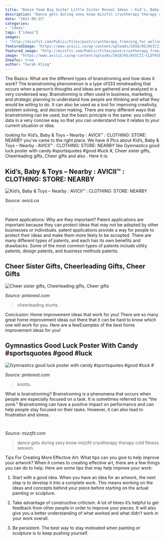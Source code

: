 ```yaml
---
title: "Dance Team Big Sister Little Sister Reveal Ideas ~ Kid’s, Baby &amp; Toys – Nearby : Avicii™ : Clothing: Store: Nearby"
description: "Dance gets during sexy know mizzfit cryotherapy therapy cold fitness session"
date: "2022-09-23"
categories:
- "ideas"
tags: ["ideas"]
images:
- "http://mizzfit.com/Public/Files/post/cryotherapy_freezing_for_wellness_cold_therapy_mizzfit_0315dfd806.jpg"
featuredImage: "https://www.avicii.ca/wp-content/uploads/2018/05/AVICII-CLOTHING-STORE-FOR-WATCHES-NEARBY.jpg"
featured_image: "http://mizzfit.com/Public/Files/post/cryotherapy_freezing_for_wellness_cold_therapy_mizzfit_0315dfd806.jpg"
image: "https://www.avicii.ca/wp-content/uploads/2018/05/AVICII-CLOTHING-STORE-FOR-WATCHES-NEARBY.jpg"
ShowToc: true
author: "Sarah Kling"
---
```



The Basics: What are the different types of brainstroming and how does it work?
The brainstroming phenomenon is a type of333 mindreading that occurs when a person’s thoughts and ideas are gathered and analyzed in a very condensed way. Brainstroming is often used in business, marketing, and strategic planning to understand how people are thinking and what they would be willing to do. It can also be used as a tool for improving creativity, problem solving, and decision making. There are many different ways that brainstroming can be used, but the basic principle is the same: you collect data in a very concise way so that you can understand how it relates to your current situation or idea.

	

		
looking for Kid’s, Baby &amp; Toys – Nearby : AVICII™ : CLOTHING: STORE: NEARBY you've came to the right place. We have 4 Pics about Kid’s, Baby &amp; Toys – Nearby : AVICII™ : CLOTHING: STORE: NEARBY like Gymnastics good luck poster with candy #sportsquotes #good #luck #, Cheer sister gifts, Cheerleading gifts, Cheer gifts and also . Here it is:
		
    
## Kid’s, Baby &amp; Toys – Nearby : AVICII™ : CLOTHING: STORE: NEARBY

<img loading=lazy src="https://www.avicii.ca/wp-content/uploads/2018/05/AVICII-CLOTHING-STORE-FOR-WATCHES-NEARBY.jpg" onerror="this.onerror=null;this.src='https://tse3.mm.bing.net/th?id=OIP.wFA03fYeL7Dg1nCezcTwBwAAAA&amp;pid=15.1';" alt="Kid’s, Baby &amp; Toys – Nearby : AVICII™ : CLOTHING: STORE: NEARBY">

_Source: avicii.ca_

>. 

	

Patent applications: Why are they important?
Patent applications are important because they can protect ideas that may not be adopted by other businesses or individuals. patent applications provide a way for people to protect their ideas and make them more likely to be accepted. There are many different types of patents, and each has its own benefits and drawbacks. Some of the most common types of patents include utility patents, design patents, and business methods patents.

    
## Cheer Sister Gifts, Cheerleading Gifts, Cheer Gifts

<img loading=lazy src="http://media-cache-ak0.pinimg.com/1200x/ee/4e/ff/ee4eff2aaeb10bead170497ec8a19c4c.jpg" onerror="this.onerror=null;this.src='https://tse3.mm.bing.net/th?id=OIP.AEpzo-MT87XHZJB08R8-wgHaJ4&amp;pid=15.1';" alt="Cheer sister gifts, Cheerleading gifts, Cheer gifts">

_Source: pinterest.com_

>cheerleading stunts. 

	

Conclusion: Home improvement ideas that work for you!
There are so many great home improvement ideas out there that it can be hard to know which one will work for you. Here are a fewExamples of the best home improvement ideas for you!

    
## Gymnastics Good Luck Poster With Candy #sportsquotes #good #luck #

<img loading=lazy src="https://i.pinimg.com/736x/cf/43/91/cf4391b313cabb494b93dadaa8fd1db1.jpg" onerror="this.onerror=null;this.src='https://tse2.mm.bing.net/th?id=OIP.WRTa8I6puI__ojja06B7XgHaJ3&amp;pid=15.1';" alt="Gymnastics good luck poster with candy #sportsquotes #good #luck #">

_Source: pinterest.com_

>knotts. 

	

What is brainstroming?
Brainstroming is a phenomena that occurs when people are especially focused on a task. It is sometimes referred to as "the zone." Brainstroming can have a positive impact on performance and can help people stay focused on their tasks. However, it can also lead to frustration and stress.

    
## 

<img loading=lazy src="http://mizzfit.com/Public/Files/post/cryotherapy_freezing_for_wellness_cold_therapy_mizzfit_0315dfd806.jpg" onerror="this.onerror=null;this.src='https://tse1.mm.bing.net/th?id=OIP.YD2FOi7pWBwtBd3kg6XBfgHaEI&amp;pid=15.1';" alt="">

_Source: mizzfit.com_

>dance gets during sexy know mizzfit cryotherapy therapy cold fitness session. 

	

Tips For Creating More Effective Art: What tips can you give to help improve your artwork?
When it comes to creating effective art, there are a few things you can do to help. Here are some tips that may help improve your work: 
1. Start with a good idea. When you have an idea for an artwork, the next step is to develop it into a complete work. This means working on the ideas and concepts behind your piece before starting on the actual painting or sculpture. 

2. Take advantage of constructive criticism. A lot of times it’s helpful to get feedback from other people in order to improve your pieces. It will also give you a better understanding of what worked and what didn’t work in your work overall. 

3. Be persistent. The best way to stay motivated when painting or sculpture is to keep pushing yourself.

